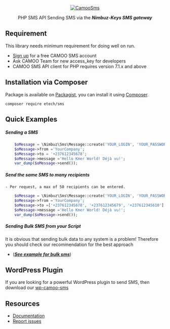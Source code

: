 <p align="center">
  <a href="https://www.camoo.cm/bulk-sms" target="_blank" >
    <img alt="CamooSms" src="https://www.camoo.hosting/img/logos/logoDomain.png"/>
  </a>
</p>
<p align="center">
	PHP SMS API Sending SMS via the <strong><em>Nimbuz-Keys SMS gateway</em></strong>
</p>

Requirement
-----------

This library needs minimum requirement for doing well on run.

   - [Sign up](https://www.camoo.cm/join) for a free CAMOO SMS account
   - Ask CAMOO Team for new access_key for developers
   - CAMOO SMS API client for PHP requires version 7.1.x and above

## Installation via Composer

Package is available on [Packagist](https://packagist.org/packages/camoo/nimbuz-sms),
you can install it using [Composer](http://getcomposer.org).

```shell
composer require etech/sms
```
Quick Examples
--------------

##### Sending a SMS
```php
	$oMessage = \Nimbuz\Sms\Message::create('YOUR_LOGIN', 'YOUR_PASSWORD');
	$oMessage->from ='YourCompany';
	$oMessage->to = '+237612345678';
	$oMessage->message ='Hello Kmer World! Déjà vu!';
	var_dump($oMessage->send());
  ```
##### Send the same SMS to many recipients
            
	- Per request, a max of 50 recipients can be entered.
```php
	$oMessage = \Nimbuz\Sms\Message::create('YOUR_LOGIN', 'YOUR_PASSWORD');
	$oMessage->from ='YourCompany';
	$oMessage->to =['+237612345678', '+237612345679', '+237612345610'];
	$oMessage->message ='Hello Kmer World! Déjà vu!';
	var_dump($oMessage->send());
```
##### Sending Bulk SMS from your Script
It is obvious that sending bulk data to any system is a problem! Therefore you should check our recommendation for the best approach
   - (_**[See example for bulk sms](https://github.com/camoo/sms/wiki/How-to-send-Bulk-SMS-from-your-script#send-sms-sequentially)**_)

WordPress Plugin
----------------
If you are looking for a powerful WordPress plugin to send SMS, then download our [wp-camoo-sms](https://github.com/camoo/wp-camoo-sms)

Resources
---------

  * [Documentation](https://github.com/camoo/nimbuz-sms/wiki)
  * [Report issues](https://github.com/camoo/nimbuz-sms/issues)
